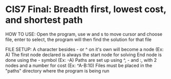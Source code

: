 # CIS7 Final: Breadth first, lowest cost, and shortest path
HOW TO USE:
Open the program, use w and s to move cursor and choose file, enter to select, the program will then find the solution for that file

FILE SETUP:
A character besides - or ^ on it's own will become a node (Ex: A)
The first node declared is always the start node for solving
End node is done using the - symbol (Ex: -A)
Paths are set up using ^, - and :, with 2 nodes and a number for cost (Ex: ^A-B:10)
Files must be placed in the "paths" directory where the program is being run
